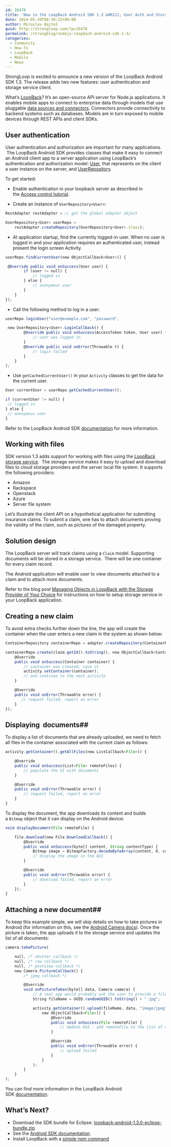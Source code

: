 ```yaml
---
id: 16478
title: 'New in the LoopBack Android SDK 1.3 &#8211; User Auth and Storage Service'
date: 2014-05-20T08:39:22+00:00
author: Miroslav Bajtoš
guid: http://strongloop.com/?p=16478
permalink: /strongblog/nodejs-loopback-android-sdk-1-3/
categories:
  - Community
  - How-To
  - LoopBack
  - Mobile
  - News
---
```

StrongLoop is excited to announce a new version of the LoopBack Android SDK 1.3. The release adds two new features: user authentication and storage service client.

What’s [LoopBack](http://loopback.io)? It’s an open-source API server for Node.js applications. It enables mobile apps to connect to enterprise data through models that use pluggable [data sources and connectors](http://docs.strongloop.com/display/LB/Data+sources+and+connectors). Connectors provide connectivity to backend systems such as databases. Models are in turn exposed to mobile devices through REST APIs and client SDKs.

## **User authentication** 

User authentication and authorization are important for many applications.  The LoopBack Android SDK provides classes that make it easy to connect an Android client app to a server application using LoopBack&#8217;s authentication and authorization model: <a href="http://apidocs.strongloop.com/loopback-android/api/index.html?com/strongloop/android/loopback/User.html" rel="nofollow">User</a>, that represents on the client a user instance on the server, and <a href="http://apidocs.strongloop.com/loopback-android/api/index.html?com/strongloop/android/loopback/UserRepository.html" rel="nofollow">UserRepository</a>.

To get started:<!--more-->

- Enable authentication in your loopback server as described in the <a href="http://docs.strongloop.com/display/LB/Access+control+tutorial">Access control tutorial</a>.

- Create an instance of `UserRepository<User>`: 

```js
RestAdapter restAdapter = // get the global adapter object

UserRepository<User> userRepo =
    restAdapter.createRepository(UserRepository<User>.class);
```

- At application startup, find the currently logged-in user. When no user is logged in and your application requires an authenticated user, instead present the login screen Activity.

```js
userRepo.findCurrentUser(new ObjectCallback<User>() {

 @Override public void onSuccess(User user) {
        if (user != null) {
            // logged in
        } else {
            // anonymous user
        }
    }
});
```

- Call the following method to log in a user:

```js
userRepo.loginUser("user@example.com", "password",

 new UserRepository<User>.LoginCallback() {
        @Override public void onSuccess(AccessToken token, User user) {
            // user was logged in
        }
        @Override public void onError(Throwable t) {
            // login failed
        }
    }
);
```
- Use `getCachedCurrentUser()` in your `Activity` classes to get the data for the current user.

```js
User currentUser = userRepo.getCachedCurrentUser();

if (currentUser != null) {
 // logged in
} else {
 // anonymous user
}
```

Refer to the LoopBack Android SDK <a href="http://docs.strongloop.com/display/LB/Android+SDK#AndroidSDK-Usersandauthentication" rel="nofollow">documentation</a> for more information.

## **Working with files** 

SDK version 1.3 adds support for working with files using the <a href="http://docs.strongloop.com/display/LB/Storage+service" rel="nofollow">LoopBack storage service</a>.  The storage service makes it easy to upload and download files to cloud storage providers and the server local file system. It supports the following providers:

- Amazon
- Rackspace
- Openstack
- Azure
- Server file system


Let&#8217;s illustrate the client API on a hypothetical application for submitting insurance claims. To submit a claim, one has to attach documents proving the validity of the claim, such as pictures of the damaged property.

## **Solution design** 

The LoopBack server will track claims using a `Claim` model. Supporting documents will be stored in a storage service.  There will be one container for every claim record.

The Android application will enable user to view documents attached to a claim and to attach more documents.

Refer to the blog post <a href="http://strongloop.com/strongblog/managing-nodejs-loopback-storage-service-provider/" rel="nofollow">Managing Objects in LoopBack with the Storage Provider of Your Choice</a> for instructions on how to setup storage service in your LoopBack application.

## **Creating a new claim** 

To avoid extra checks further down the line, the app will create the container when the user enters a new claim in the system as shown below:

```js
ContainerRepository containerRepo = adapter.createRepository(ContainerRepository.class);

containerRepo.create(claim.getId().toString(), new ObjectCallback<Container>() {
    @Override
    public void onSuccess(Container container) {
        // container was created, save it
        activity.setContainer(container);
        // and continue to the next activity
    }

    @Override
    public void onError(Throwable error) {
       // request failed, report an error
    }
});
```
## <strong>Displaying  documents</strong>##

To display a list of documents that are already uploaded, we need to fetch all files in the container associated with the current claim as follows:

```js
activity.getContainer().getAllFiles(new ListCallback<File>() {

    @Override
    public void onSuccess(List<File> remoteFiles) {
        // populate the UI with documents
    }

    @Override
    public void onError(Throwable error) {
        // request failed, report an error
    }
}
```

To display the document, the app downloads its content and builds a `Bitmap` object that it can display on the Android device:

```js
void displayDocument(File remoteFile) {

    file.download(new File.DownloadCallback() {
        @Override   
        public void onSuccess(byte[] content, String contentType) {
            Bitmap image = BitmapFactory.decodeByteArray(content, 0, content.length);
            // display the image in the GUI
        }

        @Override
        public void onError(Throwable error) {
            // download failed, report an error
        }
    });
}
```
## <strong>Attaching a new document</strong>##

To keep this example simple, we will skip details on how to take pictures in Android (for information on this, see the <a href="http://developer.android.com/reference/android/hardware/Camera.html" rel="nofollow">Android Camera docs</a>). Once the picture is taken, the app uploads it to the storage service and updates the list of all documents:

```js
camera.takePicture(

    null, /* shutter callback */
    null, /* raw callback */
    null, /* postview callback */
    new Camera.PictureCallback() {
        /* jpeg callback */

        @Override
        void onPictureTaken(byte[] data, Camera camera) {
            // A real app would probably ask the user to provide a file name
            String fileName = UUID.randomUUID().toString() + ".jpg";

            activity.getContainer().upload(fileName, data, "image/jpeg",
                new ObjectCallback<File>() {
                    @Override
                    public void onSuccess(File remoteFile) {
                        // Update GUI - add remoteFile to the list of documents
                    }

                    @Override
                    public void onError(Throwable error) {
                        // upload failed
                    }
                }
            );
        }
    }
);
```

You can find more information in the LoopBack Android SDK <a href="http://docs.strongloop.com/display/DOC/Android+SDK#AndroidSDK-UsingtheLoopBackstorageservice" rel="nofollow">documentation</a>.

## **What&#8217;s Next?** 

- Download the SDK bundle for Eclipse: <a href="http://81b70ddedaf4b27b1592-b5e75689411476c98957e7dab0242f50.r56.cf2.rackcdn.com/loopback-android-1.3.0-eclipse-bundle.zip" rel="nofollow">loopback-android-1.3.0-eclipse-bundle.zip</a>
- See the <a href="http://docs.strongloop.com/display/LB/Android+SDK" rel="nofollow">Android SDK documentation</a>.
- Install LoopBack with a <a href="http://strongloop.com/get-started/">simple npm command</a>
